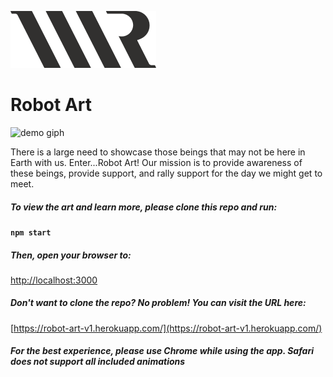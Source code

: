 ![Robot Art Logo](https://github.com/AshleyHart12/robot_art/blob/main/src/Assets/logo.png) 
# Robot Art 

![demo giph](https://media.giphy.com/media/0EYRZ4kyNuQAwthPig/giphy.gif)

There is a large need to showcase those beings that may not be here in Earth with us. Enter...Robot Art! Our mission is to provide awareness of these beings, provide support, and rally support for the day we might get to meet. 

##### To view the art and learn more, please clone this repo and run:

#### `npm start`

##### Then, open your browser to:
 [http://localhost:3000](http://localhost:3000)

##### Don't want to clone the repo? No problem! You can visit the URL here:

 [https://robot-art-v1.herokuapp.com/](https://robot-art-v1.herokuapp.com/)
 
 ##### For the best experience, please use Chrome while using the app. Safari does not support all included animations

